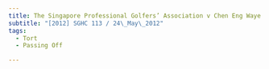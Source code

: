 ```yaml
---
title: The Singapore Professional Golfers’ Association v Chen Eng Waye and others
subtitle: "[2012] SGHC 113 / 24\_May\_2012"
tags:
  - Tort
  - Passing Off

---
```


